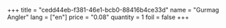 +++
title = "cedd44eb-f381-46e1-bcb0-88416b4ce33d"
name = "Gurmag Angler"
lang = ["en"]
price = "0.08"
quantity = 1
foil = false
+++
